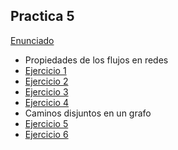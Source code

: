 ## Practica 5

[Enunciado](Ejercicios/Enunciado_5.pdf)

- Propiedades de los flujos en redes
- [Ejercicio 1](Ejercicios/Ej_01.md)
- [Ejercicio 2](Ejercicios/Ej_02.md)
- [Ejercicio 3](Ejercicios/Ej_03.md)
- [Ejercicio 4](Ejercicios/Ej_04.md) 
- Caminos disjuntos en un grafo
- [Ejercicio 5](Ejercicios/Ej_05.md)
- [Ejercicio 6](Ejercicios/Ej_06.md)